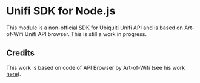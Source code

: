 # Unifi SDK for Node.js

This module is a non-official SDK for Ubiquiti Unifi API and is based on Art-of-Wifi Unifi API browser. This is still a work in progress.

## Credits
This work is based on code of API Browser by Art-of-Wifi (see his work [here](https://github.com/Art-of-WiFi/UniFi-API-browser)).
